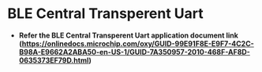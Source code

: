 # BLE Central Transperent Uart

-   **Refer the BLE Central Transperent Uart application document link (https://onlinedocs.microchip.com/oxy/GUID-99E91F8E-E9F7-4C2C-B98A-E9662A2ABA50-en-US-1/GUID-7A350957-2010-468F-AF8D-0635373EF79D.html)**